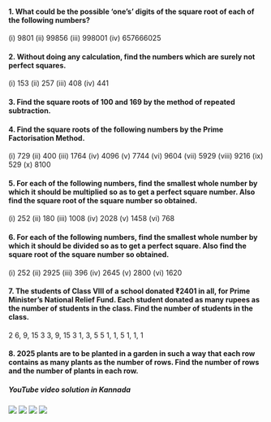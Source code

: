 #### 1. What could be the possible ‘one’s’ digits of the square root of each of the following numbers?
(i) 9801 (ii) 99856 (iii) 998001 (iv) 657666025
#### 2. Without doing any calculation, find the numbers which are surely not perfect squares.
(i) 153 (ii) 257 (iii) 408 (iv) 441
#### 3. Find the square roots of 100 and 169 by the method of repeated subtraction.
#### 4. Find the square roots of the following numbers by the Prime Factorisation Method.
(i) 729 (ii) 400 (iii) 1764 (iv) 4096
(v) 7744 (vi) 9604 (vii) 5929 (viii) 9216
(ix) 529 (x) 8100
#### 5. For each of the following numbers, find the smallest whole number by which it should be multiplied so as to get a perfect square number. Also find the square root of the square number so obtained.
(i) 252 (ii) 180 (iii) 1008 (iv) 2028
(v) 1458 (vi) 768
#### 6. For each of the following numbers, find the smallest whole number by which it should be divided so as to get a perfect square. Also find the square root of the square number so obtained.
(i) 252 (ii) 2925 (iii) 396 (iv) 2645
(v) 2800 (vi) 1620
#### 7. The students of Class VIII of a school donated ₹2401 in all, for Prime Minister’s National Relief Fund. Each student donated as many rupees as the number of students in the class. Find the number of students in the class.
2 6, 9, 15
3 3, 9, 15
3 1, 3, 5
5 1, 1, 5
1, 1, 1
#### 8. 2025 plants are to be planted in a garden in such a way that each row contains as many plants as the number of rows. Find the number of rows and the number of plants in each row.

##### YouTube video solution in Kannada 
[![](https://img.youtube.com/vi/FDqlpLBYLsk/0.jpg)](https://www.youtube.com/watch?v=FDqlpLBYLsk)
[![](https://img.youtube.com/vi/7KNrlwVJ8Ik/0.jpg)](https://www.youtube.com/watch?v=7KNrlwVJ8Ik)
[![](https://img.youtube.com/vi/M6WapFJk8aw/0.jpg)](https://www.youtube.com/watch?v=M6WapFJk8aw)
[![](https://img.youtube.com/vi/7xplja7R5J8/0.jpg)](https://www.youtube.com/watch?v=7xplja7R5J8)
